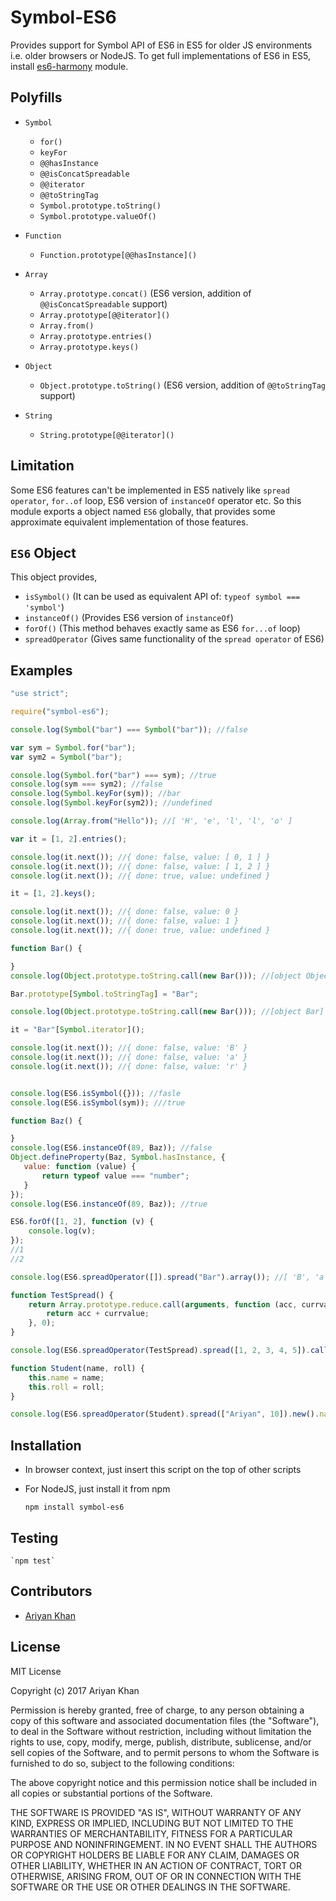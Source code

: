# Symbol-ES6

Provides support for Symbol API of ES6 in ES5 for older JS environments i.e. older browsers or NodeJS.
To get full implementations of ES6 in ES5, install [es6-harmony](https://github.com/ariyankhan/es6-harmony) module. 

## Polyfills

* `Symbol`
    * `for()`
    * `keyFor`
    * `@@hasInstance`
    * `@@isConcatSpreadable`
    * `@@iterator`
    * `@@toStringTag`
    * `Symbol.prototype.toString()`
    * `Symbol.prototype.valueOf()`
    
* `Function`
    * `Function.prototype[@@hasInstance]()`
    
* `Array`
    * `Array.prototype.concat()` (ES6 version, addition of `@@isConcatSpreadable` support)
    * `Array.prototype[@@iterator]()`
    * `Array.from()`
    * `Array.prototype.entries()`
    * `Array.prototype.keys()`

* `Object`
    * `Object.prototype.toString()` (ES6 version, addition of `@@toStringTag` support)

* `String`
    * `String.prototype[@@iterator]()`
    
## Limitation

Some ES6 features can't be implemented in ES5 natively like `spread operator`, `for..of` loop,
ES6 version of `instanceOf` operator etc. So this module exports a object named `ES6` globally,
that provides some approximate equivalent implementation of those features.

## `ES6` Object

This object provides,

* `isSymbol()` (It can be used as equivalent API of: `typeof symbol === 'symbol'`)
* `instanceOf()` (Provides ES6 version of `instanceOf`)
* `forOf()` (This method behaves exactly same as ES6 `for...of` loop)
* `spreadOperator` (Gives same functionality of the `spread operator` of ES6)

    
## Examples

```javascript
"use strict";

require("symbol-es6");

console.log(Symbol("bar") === Symbol("bar")); //false

var sym = Symbol.for("bar");
var sym2 = Symbol("bar");

console.log(Symbol.for("bar") === sym); //true
console.log(sym === sym2); //false
console.log(Symbol.keyFor(sym)); //bar
console.log(Symbol.keyFor(sym2)); //undefined

console.log(Array.from("Hello")); //[ 'H', 'e', 'l', 'l', 'o' ]

var it = [1, 2].entries();

console.log(it.next()); //{ done: false, value: [ 0, 1 ] }
console.log(it.next()); //{ done: false, value: [ 1, 2 ] }
console.log(it.next()); //{ done: true, value: undefined }

it = [1, 2].keys();

console.log(it.next()); //{ done: false, value: 0 }
console.log(it.next()); //{ done: false, value: 1 }
console.log(it.next()); //{ done: true, value: undefined }

function Bar() {

}
console.log(Object.prototype.toString.call(new Bar())); //[object Object]

Bar.prototype[Symbol.toStringTag] = "Bar";

console.log(Object.prototype.toString.call(new Bar())); //[object Bar]

it = "Bar"[Symbol.iterator]();

console.log(it.next()); //{ done: false, value: 'B' }
console.log(it.next()); //{ done: false, value: 'a' }
console.log(it.next()); //{ done: false, value: 'r' }


console.log(ES6.isSymbol({})); //fasle
console.log(ES6.isSymbol(sym)); ///true

function Baz() {

}
console.log(ES6.instanceOf(89, Baz)); //false
Object.defineProperty(Baz, Symbol.hasInstance, {
   value: function (value) {
       return typeof value === "number";
   }
});
console.log(ES6.instanceOf(89, Baz)); //true

ES6.forOf([1, 2], function (v) {
    console.log(v);
});
//1
//2

console.log(ES6.spreadOperator([]).spread("Bar").array()); //[ 'B', 'a', 'r' ]

function TestSpread() {
    return Array.prototype.reduce.call(arguments, function (acc, currvalue) {
        return acc + currvalue;
    }, 0);
}

console.log(ES6.spreadOperator(TestSpread).spread([1, 2, 3, 4, 5]).call()); //15

function Student(name, roll) {
    this.name = name;
    this.roll = roll;
}

console.log(ES6.spreadOperator(Student).spread(["Ariyan", 10]).new().name); //Ariyan
```

## Installation

* In browser context, just insert this script on the top of other scripts
* For NodeJS, just install it from npm

    `npm install symbol-es6`

## Testing

    `npm test`
    
## Contributors

* [Ariyan Khan](https://github.com/ariyankhan)

## License

MIT License

Copyright (c) 2017 Ariyan Khan

Permission is hereby granted, free of charge, to any person obtaining a copy
of this software and associated documentation files (the "Software"), to deal
in the Software without restriction, including without limitation the rights
to use, copy, modify, merge, publish, distribute, sublicense, and/or sell
copies of the Software, and to permit persons to whom the Software is
furnished to do so, subject to the following conditions:

The above copyright notice and this permission notice shall be included in all
copies or substantial portions of the Software.

THE SOFTWARE IS PROVIDED "AS IS", WITHOUT WARRANTY OF ANY KIND, EXPRESS OR
IMPLIED, INCLUDING BUT NOT LIMITED TO THE WARRANTIES OF MERCHANTABILITY,
FITNESS FOR A PARTICULAR PURPOSE AND NONINFRINGEMENT. IN NO EVENT SHALL THE
AUTHORS OR COPYRIGHT HOLDERS BE LIABLE FOR ANY CLAIM, DAMAGES OR OTHER
LIABILITY, WHETHER IN AN ACTION OF CONTRACT, TORT OR OTHERWISE, ARISING FROM,
OUT OF OR IN CONNECTION WITH THE SOFTWARE OR THE USE OR OTHER DEALINGS IN THE
SOFTWARE.

